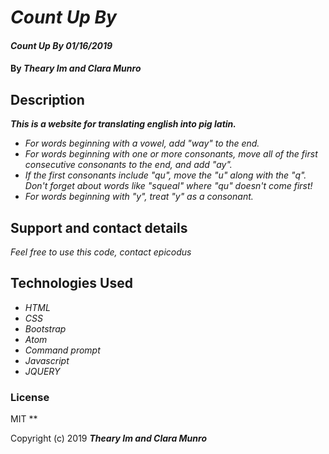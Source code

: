 # _Count Up By_

#### _Count Up By 01/16/2019_

#### By _**Theary Im and Clara Munro**_

## Description

**_This is a website for translating english into pig latin._**

* _For words beginning with a vowel, add "way" to the end._
* _For words beginning with one or more consonants, move all of the first consecutive consonants to the end, and add "ay"._
* _If the first consonants include "qu", move the "u" along with the "q". Don't forget about words like "squeal" where "qu" doesn't come first!_
* _For words beginning with "y", treat "y" as a consonant._

## Support and contact details

_Feel free to use this code, contact epicodus_

## Technologies Used

* _HTML_
* _CSS_
* _Bootstrap_
* _Atom_
* _Command prompt_
* _Javascript_
* _JQUERY_

### License
MIT
**

Copyright (c) 2019 **_Theary Im and Clara Munro_**
